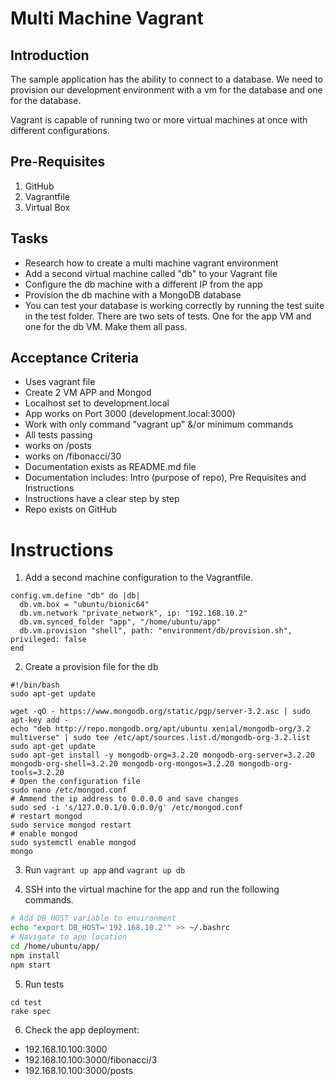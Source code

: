 # Multi Machine Vagrant

## Introduction

The sample application has the ability to connect to a database. We need to provision our development environment with a vm for the database and one for the database.

Vagrant is capable of running two or more virtual machines at once with different configurations.

## Pre-Requisites
1. GitHub
2. Vagrantfile
3. Virtual Box

## Tasks
* Research how to create a multi machine vagrant environment
* Add a second virtual machine called "db" to your Vagrant file
* Configure the db machine with a different IP from the app
* Provision the db machine with a MongoDB database
* You can test your database is working correctly by running the test suite in the test folder. There are two sets of tests. One for the app VM and one for the db VM. Make them all pass.


## Acceptance Criteria

* Uses vagrant file
* Create 2 VM APP and Mongod
* Localhost set to development.local
* App works on Port 3000 (development.local:3000)
* Work with only command "vagrant up" &/or minimum commands
* All tests passing
* works on /posts
* works on /fibonacci/30
* Documentation exists as README.md file
* Documentation includes: Intro (purpose of repo), Pre Requisites  and Instructions
* Instructions have a clear step by step
* Repo exists on GitHub

# Instructions
1. Add a second machine configuration to the Vagrantfile.
```
config.vm.define "db" do |db|
  db.vm.box = "ubuntu/bionic64"
  db.vm.network "private_network", ip: "192.168.10.2"
  db.vm.synced_folder "app", "/home/ubuntu/app"
  db.vm.provision "shell", path: "environment/db/provision.sh", privileged: false
end
```
2. Create a provision file for the db
```
#!/bin/bash
sudo apt-get update

wget -qO - https://www.mongodb.org/static/pgp/server-3.2.asc | sudo apt-key add -
echo "deb http://repo.mongodb.org/apt/ubuntu xenial/mongodb-org/3.2 multiverse" | sudo tee /etc/apt/sources.list.d/mongodb-org-3.2.list
sudo apt-get update
sudo apt-get install -y mongodb-org=3.2.20 mongodb-org-server=3.2.20 mongodb-org-shell=3.2.20 mongodb-org-mongos=3.2.20 mongodb-org-tools=3.2.20
# Open the configuration file
sudo nano /etc/mongod.conf
# Ammend the ip address to 0.0.0.0 and save changes
sudo sed -i 's/127.0.0.1/0.0.0.0/g' /etc/mongod.conf
# restart mongod
sudo service mongod restart
# enable mongod
sudo systemctl enable mongod
mongo
```
3. Run `vagrant up app` and `vagrant up db`

4. SSH into the virtual machine for the app and run the following commands.
```bash
# Add DB_HOST variable to environment
echo "export DB_HOST='192.168.10.2'" >> ~/.bashrc
# Navigate to app location
cd /home/ubuntu/app/
npm install
npm start
```
5. Run tests
```
cd test
rake spec
```
6. Check the app deployment:
* 192.168.10.100:3000
* 192.168.10.100:3000/fibonacci/3
* 192.168.10.100:3000/posts
